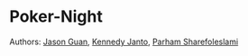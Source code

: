 # Poker-Night
Authors: [Jason Guan](https://github.com/jasonguan067), [Kennedy Janto](https://github.com/KennedyJanto2), [Parham Sharefoleslami](https://github.com/parham-sharaf)
